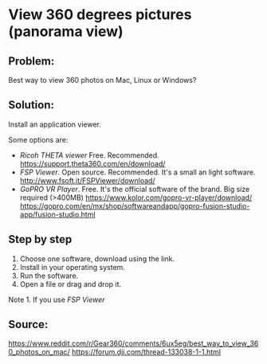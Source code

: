 # View 360 degrees pictures (panorama view)

## Problem: 
Best way to view 360 photos on Mac, Linux or Windows?

## Solution:
Install an application viewer.

Some options are:  
- *Ricoh THETA viewer* Free. Recommended.
<https://support.theta360.com/en/download/>
- *FSP Viewer*. Open source. Recommended. It's a small an light software.
<http://www.fsoft.it/FSPViewer/download/>
- *GoPRO VR Player*. Free. It's the official software of the brand. Big size required (>400MB)
<https://www.kolor.com/gopro-vr-player/download/>
<https://gopro.com/en/mx/shop/softwareandapp/gopro-fusion-studio-app/fusion-studio.html>


## Step by step

1. Choose one software, download using the link.
2. Install in your operating system.
3. Run the software.
4. Open a file or drag and drop it.


Note 1. If you use *FSP Viewer*

## Source:
<https://www.reddit.com/r/Gear360/comments/6ux5eg/best_way_to_view_360_photos_on_mac/>
<https://forum.dji.com/thread-133038-1-1.html>

